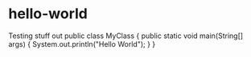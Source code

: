 # hello-world
Testing stuff out
public class MyClass {
  public static void main(String[] args) {
    System.out.println("Hello World");
  }
}
